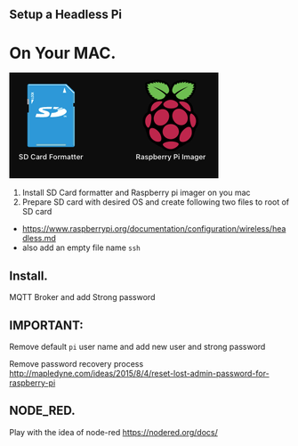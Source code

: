 ## Setup a Headless Pi 
# On Your MAC. 
![sd formatter](images/headlessPi.png)

1. Install SD Card formatter and Raspberry pi imager on you mac
2. Prepare SD card with desired OS and create following two files to root of SD card

- https://www.raspberrypi.org/documentation/configuration/wireless/headless.md
- also add an empty file name `ssh`

## Install. 
MQTT Broker and add Strong password

## IMPORTANT:  
Remove default `pi` user name and add new user and strong password

Remove password recovery process
http://mapledyne.com/ideas/2015/8/4/reset-lost-admin-password-for-raspberry-pi



## NODE_RED.  
Play with the idea of node-red
https://nodered.org/docs/

